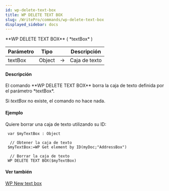 ```yaml
---
id: wp-delete-text-box
title: WP DELETE TEXT BOX
slug: /WritePro/commands/wp-delete-text-box
displayed_sidebar: docs
---
```


<!--REF #_command_.WP DELETE TEXT BOX.Syntax-->**WP DELETE TEXT BOX** ( *textBox* )<!-- END REF-->
<!--REF #_command_.WP DELETE TEXT BOX.Params-->
| Parámetro | Tipo |  | Descripción |
| --- | --- | --- | --- |
| textBox | Object | &rarr; | Caja de texto |

<!-- END REF-->

#### Descripción 

<!--REF #_command_.WP DELETE TEXT BOX.Summary-->El comando **WP DELETE TEXT BOX** borra la caja de texto definida por el parámetro *textBox*.<!-- END REF-->

Si *textBox* no existe, el comando no hace nada.

#### Ejemplo 

Quiere borrar una caja de texto utilizando su ID:

```4d
 var $myTextBox : Object
 
  // Obtener la caja de texto
 $myTextBox:=WP Get element by ID(myDoc;"AddressBox")
 
  // Borrar la caja de texto
 WP DELETE TEXT BOX($myTextBox)
```

#### Ver también 

[WP New text box](wp-new-text-box.md)  